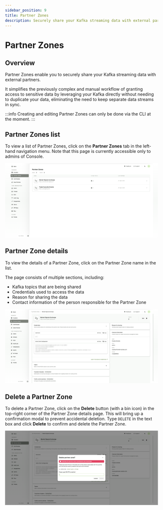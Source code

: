 ```yaml
---
sidebar_position: 9
title: Partner Zones
description: Securely share your Kafka streaming data with external partners.
---
```


# Partner Zones

## Overview

Partner Zones enable you to securely share your Kafka streaming data with external partners.

It simplifies the previously complex and manual workflow of granting access to sensitive data by leveraging your Kafka directly without needing to duplicate your data, eliminating the need to keep separate data streams in sync.

:::info
Creating and editing Partner Zones can only be done via the CLI at the moment.
:::

## Partner Zones list

To view a list of Partner Zones, click on the **Partner Zones** tab in the left-hand navigation menu. Note that this page is currently accessible only to admins of Console.

![Partner Zones listing page](assets/partner-zones.png)

## Partner Zone details

To view the details of a Partner Zone, click on the Partner Zone name in the list.

The page consists of multiple sections, including:
- Kafka topics that are being shared
- Credentials used to access the data
- Reason for sharing the data
- Contact information of the person responsible for the Partner Zone

![Partner Zone details](assets/partner-zone-details.png)

## Delete a Partner Zone

To delete a Partner Zone, click on the **Delete** button (with a bin icon) in the top-right corner of the Partner Zone details page. This will bring up a confirmation modal to prevent accidental deletion. Type `DELETE` in the text box and click **Delete** to confirm and delete the Partner Zone.

![Delete Partner Zone](assets/delete-partner-zone.png)
